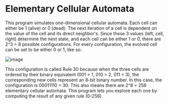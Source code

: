 # Elementary Cellular Automata

This program simulates one-dimensional cellular automata. Each cell can either be 1 (alive) or 0 (dead). The next iteration of a cell is dependent on the value of the cell and its direct neighbor's. Since these 3 values (left, cell, right) determine the next state, and each cell can be either 1 or 0, there are 2^3 = 8 possible configurations. For every configuration, the evolved cell can be set to be either 0 or 1, like so:

![image](https://github.com/user-attachments/assets/42f67100-d41e-44b9-b200-043e06a6e19b)

This configuration is called Rule 30 because when the three cells are ordered by their binary equivalent (001 = 1, 010 = 2, 011 = 3), the corresponding new cells represent an 8-bit binary number. In this case, the configuration is 00011110 = 30. This also means there are 2^8 = 256 elementary cellular automata. This program lets you explore each one by computing the result of any given rule (0-256).
